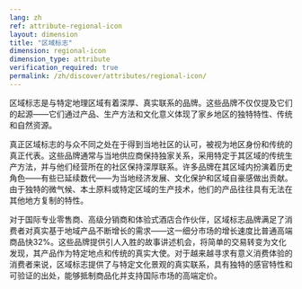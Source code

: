 ```yaml
---
lang: zh
ref: attribute-regional-icon
layout: dimension
title: "区域标志"
dimension: regional-icon
dimension_type: attribute
verification_required: true
permalink: /zh/discover/attributes/regional-icon/
---
```


区域标志是与特定地理区域有着深厚、真实联系的品牌。这些品牌不仅仅提及它们的起源——它们通过产品、生产方法和文化意义体现了家乡地区的独特特性、传统和自然资源。

真正区域标志的与众不同之处在于得到当地社区的认可，被视为地区身份和传统的真正代表。这些品牌通常与当地供应商保持独家关系，采用特定于其区域的传统生产方法，并与他们经营所在的社区保持深厚联系。许多品牌在其区域内扮演着历史角色——有些已延续数代——为当地经济发展、文化保护和区域自豪感做出贡献。由于独特的微气候、本土原料或特定区域的生产技术，他们的产品往往具有无法在其他地方复制的特性。

对于国际专业零售商、高级分销商和体验式酒店合作伙伴，区域标志品牌满足了消费者对真实基于地域产品不断增长的需求——这一细分市场的增长速度比普通高端商品快32%。这些品牌提供引人入胜的故事讲述机会，将简单的交易转变为文化发现，其产品作为特定地点和传统的真实大使。对于越来越寻求有意义消费体验的消费者来说，区域标志提供了与特定文化景观的真实联系，具有独特的感官特性和可验证的出处，能够抵制商品化并支持国际市场的高端定价。
